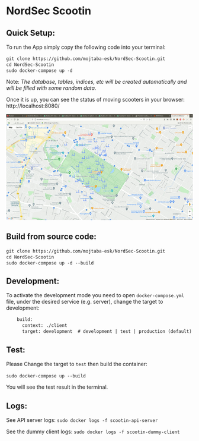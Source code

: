 # NordSec Scootin

## Quick Setup:

To run the App simply copy the following code into your terminal:

```
git clone https://github.com/mojtaba-esk/NordSec-Scootin.git
cd NordSec-Scootin
sudo docker-compose up -d
```
Note: _The database, tables, indices, etc will be created automatically and will be filled with some random data._

Once it is up, you can see the status of moving scooters in your browser: http://localhost:8080/

![Moving scooters with 50 Random clients](demo.gif "Moving scooters with 50 Random clients")

## Build from source code:

```
git clone https://github.com/mojtaba-esk/NordSec-Scootin.git
cd NordSec-Scootin
sudo docker-compose up -d --build
```

## Development:
To activate the development mode you need to open `docker-compose.yml` file, under the desired service (e.g. server), change the target to development:

```
    build:
      context: ./client
      target: development  # development | test | production (default)
```

## Test:
Please Change the target to `test` then build the container:

`sudo docker-compose up --build` 

You will see the test result in the terminal.

## Logs:
See API server logs:
`sudo docker logs -f scootin-api-server`

See the dummy client logs:
`sudo docker logs -f scootin-dummy-client`
